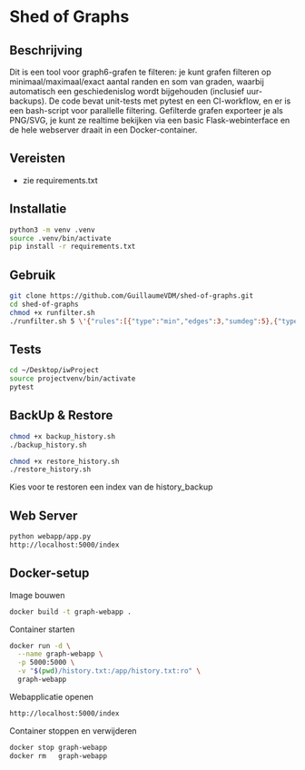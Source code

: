 <!-- README.md -->
# Shed of Graphs

## Beschrijving

Dit is een tool voor graph6-grafen te filteren: je kunt grafen filteren op minimaal/maximaal/exact aantal randen en som van graden, waarbij automatisch een geschiedenislog wordt bijgehouden (inclusief uur-backups). De code bevat unit-tests met pytest en een CI-workflow, en er is een bash-script voor parallelle filtering. Gefilterde grafen exporteer je als PNG/SVG, je kunt ze realtime bekijken via een basic Flask-webinterface en de hele webserver draait in een Docker-container.

## Vereisten

- zie requirements.txt

## Installatie

```bash
python3 -m venv .venv
source .venv/bin/activate
pip install -r requirements.txt
```
## Gebruik
```bash
git clone https://github.com/GuillaumeVDM/shed-of-graphs.git
cd shed-of-graphs
chmod +x runfilter.sh
./runfilter.sh 5 \'{"rules":[{"type":"min","edges":3,"sumdeg":5},{"type":"max","edges":5,"sumdeg":6}]}'
```

## Tests

```bash
cd ~/Desktop/iwProject
source projectvenv/bin/activate
pytest
```

## BackUp & Restore
```bash
chmod +x backup_history.sh
./backup_history.sh

chmod +x restore_history.sh
./restore_history.sh
```
Kies voor te restoren een index van de history_backup

## Web Server
```bash
python webapp/app.py
http://localhost:5000/index
```

## Docker-setup
Image bouwen
```bash
docker build -t graph-webapp .
```
Container starten
```bash
docker run -d \
  --name graph-webapp \
  -p 5000:5000 \
  -v "$(pwd)/history.txt:/app/history.txt:ro" \
  graph-webapp
```
Webapplicatie openen
```bash
http://localhost:5000/index
```
Container stoppen en verwijderen
```bash
docker stop graph-webapp
docker rm   graph-webapp
```
